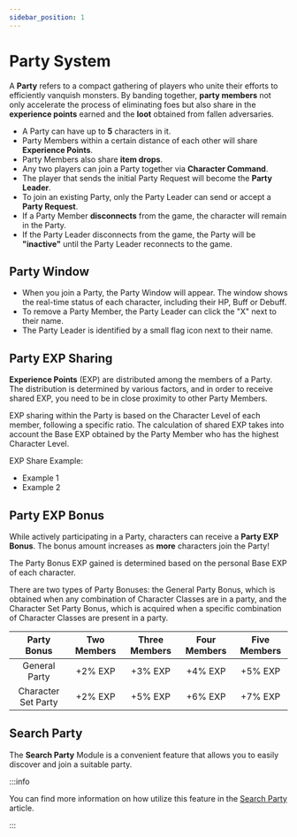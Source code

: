 ```yaml
---
sidebar_position: 1
---
```


# Party System

A **Party** refers to a compact gathering of players who unite their efforts to efficiently vanquish monsters. By banding together, **party members** not only accelerate the process of eliminating foes but also share in the **experience points** earned and the **loot** obtained from fallen adversaries.

- A Party can have up to **5** characters in it.
- Party Members within a certain distance of each other will share **Experience Points**.
- Party Members also share **item drops**.
- Any two players can join a Party together via **Character Command**.
- The player that sends the initial Party Request will become the **Party Leader**.
- To join an existing Party, only the Party Leader can send or accept a **Party Request**.
- If a Party Member **disconnects** from the game, the character will remain in the Party.
- If the Party Leader disconnects from the game, the Party will be **"inactive"** until the Party Leader reconnects to the game.

## Party Window

- When you join a Party, the Party Window will appear. The window shows the real-time status of each character, including their HP, Buff or Debuff.
- To remove a Party Member, the Party Leader can click the "X" next to their name.
- The Party Leader is identified by a small flag icon next to their name.

## Party EXP Sharing

**Experience Points** (EXP) are distributed among the members of a Party. The distribution is determined by various factors, and in order to receive shared EXP, you need to be in close proximity to other Party Members.

EXP sharing within the Party is based on the Character Level of each member, following a specific ratio. The calculation of shared EXP takes into account the Base EXP obtained by the Party Member who has the highest Character Level.

EXP Share Example:

- Example 1
- Example 2

## Party EXP Bonus

While actively participating in a Party, characters can receive a **Party EXP Bonus**. The bonus amount increases as **more** characters join the Party!

The Party Bonus EXP gained is determined based on the personal Base EXP of each character.

There are two types of Party Bonuses: the General Party Bonus, which is obtained when any combination of Character Classes are in a party, and the Character Set Party Bonus, which is acquired when a specific combination of Character Classes are present in a party.

|     Party Bonus     | Two Members | Three Members | Four Members | Five Members |
| :-----------------: | :---------: | :-----------: | :----------: | :----------: |
|    General Party    |   +2% EXP   |    +3% EXP    |   +4% EXP    |   +5% EXP    |
| Character Set Party |   +2% EXP   |    +5% EXP    |   +6% EXP    |   +7% EXP    |

## Search Party

The **Search Party** Module is a convenient feature that allows you to easily discover and join a suitable party.

:::info

You can find more information on how utilize this feature in the [Search Party](/client-features/search-party) article.

:::
